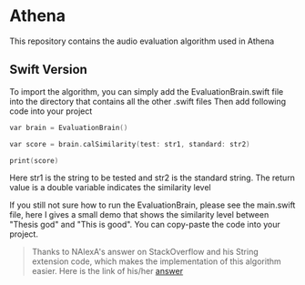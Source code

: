 # Athena
This repository contains the audio evaluation algorithm used in Athena 

## Swift Version
To import the algorithm, you can simply add the EvaluationBrain.swift file into the directory that contains all the other .swift files
Then add following code into your project

```C++
var brain = EvaluationBrain()

var score = brain.calSimilarity(test: str1, standard: str2)

print(score)
```
Here str1 is the string to be tested and str2 is the standard string. The return value is a double variable indicates the similarity level

If you still not sure how to run the EvaluationBrain, please see the main.swift file, here I gives a small demo that shows the similarity level between "Thesis god" and "This is good". You can copy-paste the code into your project.

> Thanks to NAlexA's answer on StackOverflow and his String extension code, which makes the implementation of this algorithm easier. Here is the link of his/her <a href="http://stackoverflow.com/questions/24092884/get-nth-character-of-a-string-in-swift-programming-language">answer</a>


